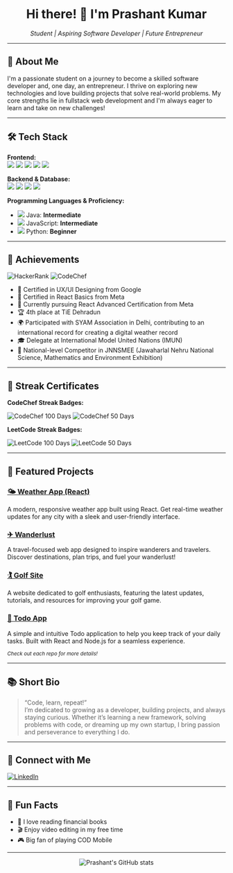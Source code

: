 <h1 align="center">Hi there! 👋 I'm Prashant Kumar</h1>
<p align="center">
  <em>Student | Aspiring Software Developer | Future Entrepreneur</em>
</p>

---

## 🚀 About Me

I'm a passionate student on a journey to become a skilled software developer and, one day, an entrepreneur. I thrive on exploring new technologies and love building projects that solve real-world problems. My core strengths lie in fullstack web development and I'm always eager to learn and take on new challenges!

---

## 🛠️ Tech Stack

**Frontend:**  
<img src="https://img.shields.io/badge/HTML5-E34F26?style=flat&logo=html5&logoColor=white"/>
<img src="https://img.shields.io/badge/CSS3-1572B6?style=flat&logo=css3&logoColor=white"/>
<img src="https://img.shields.io/badge/JavaScript-ES6-F7DF1E?style=flat&logo=javascript&logoColor=black"/>
<img src="https://img.shields.io/badge/React-20232A?style=flat&logo=react&logoColor=61DAFB"/>
<img src="https://img.shields.io/badge/Angular-DD0031?style=flat&logo=angular&logoColor=white"/>

**Backend & Database:**  
<img src="https://img.shields.io/badge/Node.js-339933?style=flat&logo=nodedotjs&logoColor=white"/>
<img src="https://img.shields.io/badge/Express.js-000000?style=flat&logo=express&logoColor=white"/>
<img src="https://img.shields.io/badge/MongoDB-47A248?style=flat&logo=mongodb&logoColor=white"/>
<img src="https://img.shields.io/badge/SQL-4479A1?style=flat&logo=mysql&logoColor=white"/>

**Programming Languages & Proficiency:**  
- <img src="https://img.shields.io/badge/Java-ED8B00?style=flat&logo=java&logoColor=white"/> Java: <b>Intermediate</b>  
- <img src="https://img.shields.io/badge/JavaScript-F7DF1E?style=flat&logo=javascript&logoColor=black"/> JavaScript: <b>Intermediate</b>  
- <img src="https://img.shields.io/badge/Python-3776AB?style=flat&logo=python&logoColor=white"/> Python: <b>Beginner</b>  

---

## 🏅 Achievements

![HackerRank](https://img.shields.io/badge/HackerRank-3%20Star-green?style=flat&logo=hackerrank&logoColor=white)
![CodeChef](https://img.shields.io/badge/CodeChef-1%20Star-orange?style=flat&logo=codechef&logoColor=white)

- 📜 Certified in UX/UI Designing from Google  
- 📜 Certified in React Basics from Meta  
- 🚀 Currently pursuing React Advanced Certification from Meta  
- 🏆 4th place at TiE Dehradun  
- 🌍 Participated with SYAM Association in Delhi, contributing to an international record for creating a digital weather record  
- 🎓 Delegate at International Model United Nations (IMUN)  
- 🧪 National-level Competitor in JNNSMEE (Jawaharlal Nehru National Science, Mathematics and Environment Exhibition)

---

## 📸 Streak Certificates

**CodeChef Streak Badges:**

![CodeChef 100 Days](https://img.shields.io/badge/CodeChef-100%20Days%20Diamond%20Streak-blue?style=flat&logo=codechef&logoColor=white)
![CodeChef 50 Days](https://img.shields.io/badge/CodeChef-50%20Days%20Gold%20Streak-yellow?style=flat&logo=codechef&logoColor=white)

**LeetCode Streak Badges:**

![LeetCode 100 Days](https://img.shields.io/badge/LeetCode-100%2B%20Days%20Solving-orange?style=flat&logo=leetcode&logoColor=orange)
![LeetCode 50 Days](https://img.shields.io/badge/LeetCode-50%2B%20Days%20Badge-brightgreen?style=flat&logo=leetcode&logoColor=orange)

---

## 🌟 Featured Projects

### [🌤 Weather App (React)](https://github.com/PRASHANTKUMAR-7/weather-app)
A modern, responsive weather app built using React. Get real-time weather updates for any city with a sleek and user-friendly interface.

### [✈ Wanderlust](https://github.com/PRASHANTKUMAR-7/wanderlust)
A travel-focused web app designed to inspire wanderers and travelers. Discover destinations, plan trips, and fuel your wanderlust!

### [🏌 Golf Site](https://github.com/PRASHANTKUMAR-7/golf-site)
A website dedicated to golf enthusiasts, featuring the latest updates, tutorials, and resources for improving your golf game.

### [📝 Todo App](https://github.com/PRASHANTKUMAR-7/todo-app)
A simple and intuitive Todo application to help you keep track of your daily tasks. Built with React and Node.js for a seamless experience.

<sub>*Check out each repo for more details!*</sub>

---

## 📚 Short Bio

> “Code, learn, repeat!”  
> I’m dedicated to growing as a developer, building projects, and always staying curious. Whether it’s learning a new framework, solving problems with code, or dreaming up my own startup, I bring passion and perseverance to everything I do.

---

## 🔗 Connect with Me

[![LinkedIn](https://img.shields.io/badge/-LinkedIn-blue?style=flat&logo=linkedin&logoColor=white)](https://www.linkedin.com/in/prashant-kumar-55b83824b/)

---

## 🎯 Fun Facts

- 📖 I love reading financial books  
- 🎬 Enjoy video editing in my free time  
- 🎮 Big fan of playing COD Mobile  

---

<p align="center">
  <img src="https://github-readme-stats.vercel.app/api?username=PRASHANTKUMAR-7&show_icons=true&theme=radical" alt="Prashant's GitHub stats" />
</p>
